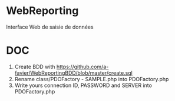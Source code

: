 # WebReporting
Interface Web de saisie de données

# DOC
1. Create BDD with https://github.com/a-favier/WebReportingBDD/blob/master/create.sql
2. Rename class/PDOFactory - SAMPLE.php into PDOFactory.php
3. Write yours connection ID, PASSWORD and SERVER into PDOFactory.php

